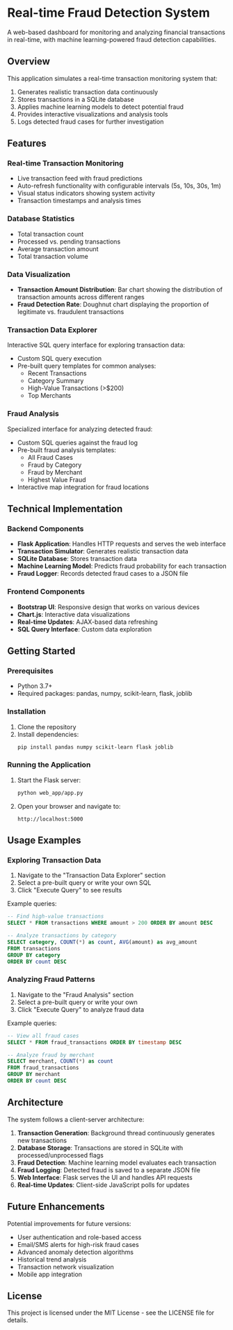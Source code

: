 # Real-time Fraud Detection System

A web-based dashboard for monitoring and analyzing financial transactions in real-time, with machine learning-powered fraud detection capabilities.

## Overview

This application simulates a real-time transaction monitoring system that:

1. Generates realistic transaction data continuously
2. Stores transactions in a SQLite database
3. Applies machine learning models to detect potential fraud
4. Provides interactive visualizations and analysis tools
5. Logs detected fraud cases for further investigation

## Features

### Real-time Transaction Monitoring

- Live transaction feed with fraud predictions
- Auto-refresh functionality with configurable intervals (5s, 10s, 30s, 1m)
- Visual status indicators showing system activity
- Transaction timestamps and analysis times

### Database Statistics

- Total transaction count
- Processed vs. pending transactions
- Average transaction amount
- Total transaction volume

### Data Visualization

- **Transaction Amount Distribution**: Bar chart showing the distribution of transaction amounts across different ranges
- **Fraud Detection Rate**: Doughnut chart displaying the proportion of legitimate vs. fraudulent transactions

### Transaction Data Explorer

Interactive SQL query interface for exploring transaction data:

- Custom SQL query execution
- Pre-built query templates for common analyses:
  - Recent Transactions
  - Category Summary
  - High-Value Transactions (>$200)
  - Top Merchants

### Fraud Analysis

Specialized interface for analyzing detected fraud:

- Custom SQL queries against the fraud log
- Pre-built fraud analysis templates:
  - All Fraud Cases
  - Fraud by Category
  - Fraud by Merchant
  - Highest Value Fraud
- Interactive map integration for fraud locations

## Technical Implementation

### Backend Components

- **Flask Application**: Handles HTTP requests and serves the web interface
- **Transaction Simulator**: Generates realistic transaction data
- **SQLite Database**: Stores transaction data
- **Machine Learning Model**: Predicts fraud probability for each transaction
- **Fraud Logger**: Records detected fraud cases to a JSON file

### Frontend Components

- **Bootstrap UI**: Responsive design that works on various devices
- **Chart.js**: Interactive data visualizations
- **Real-time Updates**: AJAX-based data refreshing
- **SQL Query Interface**: Custom data exploration

## Getting Started

### Prerequisites

- Python 3.7+
- Required packages: pandas, numpy, scikit-learn, flask, joblib

### Installation

1. Clone the repository
2. Install dependencies:
   ```bash
   pip install pandas numpy scikit-learn flask joblib
   ```

### Running the Application

1. Start the Flask server:
   ```bash
   python web_app/app.py
   ```
2. Open your browser and navigate to:
   ```
   http://localhost:5000
   ```

## Usage Examples

### Exploring Transaction Data

1. Navigate to the "Transaction Data Explorer" section
2. Select a pre-built query or write your own SQL
3. Click "Execute Query" to see results

Example queries:
```sql
-- Find high-value transactions
SELECT * FROM transactions WHERE amount > 200 ORDER BY amount DESC

-- Analyze transactions by category
SELECT category, COUNT(*) as count, AVG(amount) as avg_amount 
FROM transactions 
GROUP BY category 
ORDER BY count DESC
```

### Analyzing Fraud Patterns

1. Navigate to the "Fraud Analysis" section
2. Select a pre-built query or write your own
3. Click "Execute Query" to analyze fraud data

Example queries:
```sql
-- View all fraud cases
SELECT * FROM fraud_transactions ORDER BY timestamp DESC

-- Analyze fraud by merchant
SELECT merchant, COUNT(*) as count 
FROM fraud_transactions 
GROUP BY merchant 
ORDER BY count DESC
```

## Architecture

The system follows a client-server architecture:

1. **Transaction Generation**: Background thread continuously generates new transactions
2. **Database Storage**: Transactions are stored in SQLite with processed/unprocessed flags
3. **Fraud Detection**: Machine learning model evaluates each transaction
4. **Fraud Logging**: Detected fraud is saved to a separate JSON file
5. **Web Interface**: Flask serves the UI and handles API requests
6. **Real-time Updates**: Client-side JavaScript polls for updates

## Future Enhancements

Potential improvements for future versions:

- User authentication and role-based access
- Email/SMS alerts for high-risk fraud cases
- Advanced anomaly detection algorithms
- Historical trend analysis
- Transaction network visualization
- Mobile app integration

## License

This project is licensed under the MIT License - see the LICENSE file for details. 